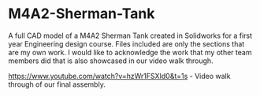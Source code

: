 # M4A2-Sherman-Tank
A full CAD model of a M4A2 Sherman Tank created in Solidworks for a first year Engineering design course.  Files included are only the sections that are my own work. I would like to acknowledge the work that my other team members did that is also showcased in our video walk through.

https://www.youtube.com/watch?v=hzWr1FSXId0&t=1s - Video walk through of our final assembly. 
